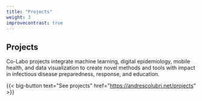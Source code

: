 ```yaml
---
title: "Projects"
weight: 3
improvecontrast: true
---
```


## Projects

Co-Labo projects integrate machine learning, digital epidemiology, mobile health, and data visualization to create novel methods and tools with impact in infectious disease preparedness, response, and education.

{{< big-button text="See projects" href="https://andrescolubri.net/projects" >}}
